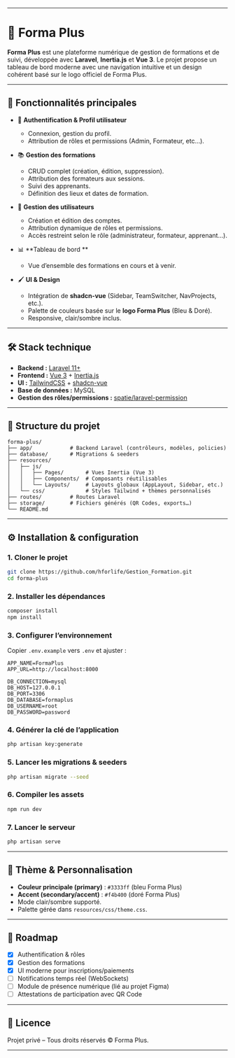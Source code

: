 
---

# 📘 Forma Plus

**Forma Plus** est une plateforme numérique de gestion de formations et de suivi, développée avec **Laravel**, **Inertia.js** et **Vue 3**.
Le projet propose un tableau de bord moderne avec une navigation intuitive et un design cohérent basé sur le logo officiel de Forma Plus.

---

## 🚀 Fonctionnalités principales

* 🔑 **Authentification & Profil utilisateur**

  * Connexion, gestion du profil.
  * Attribution de rôles et permissions (Admin, Formateur, etc…).

* 📚 **Gestion des formations**

  * CRUD complet (création, édition, suppression).
  * Attribution des formateurs aux sessions.
  * Suivi des apprenants.
  * Définition des lieux et dates de formation.

* 👥 **Gestion des utilisateurs**

  * Création et édition des comptes.
  * Attribution dynamique de rôles et permissions.
  * Accès restreint selon le rôle (administrateur, formateur, apprenant…).

* 📊 **Tableau de bord **

  * Vue d’ensemble des formations en cours et à venir.

* 🖌️ **UI & Design**

  * Intégration de **shadcn-vue** (Sidebar, TeamSwitcher, NavProjects, etc.).
  * Palette de couleurs basée sur le **logo Forma Plus** (Bleu & Doré).
  * Responsive, clair/sombre inclus.

---

## 🛠️ Stack technique

* **Backend :** [Laravel 11+](https://laravel.com)
* **Frontend :** [Vue 3](https://vuejs.org) + [Inertia.js](https://inertiajs.com)
* **UI :** [TailwindCSS](https://tailwindcss.com) + [shadcn-vue](https://shadcn-vue.com)
* **Base de données :** MySQL
* **Gestion des rôles/permissions :** [spatie/laravel-permission](https://spatie.be/docs/laravel-permission)

---

## 📂 Structure du projet

```
forma-plus/
├── app/            # Backend Laravel (contrôleurs, modèles, policies)
├── database/       # Migrations & seeders
├── resources/
│   ├── js/
│   │   ├── Pages/       # Vues Inertia (Vue 3)
│   │   ├── Components/  # Composants réutilisables
│   │   └── Layouts/     # Layouts globaux (AppLayout, Sidebar, etc.)
│   └── css/             # Styles Tailwind + thèmes personnalisés
├── routes/         # Routes Laravel
├── storage/        # Fichiers générés (QR Codes, exports…)
└── README.md
```

---

## ⚙️ Installation & configuration

### 1. Cloner le projet

```bash
git clone https://github.com/hforlife/Gestion_Formation.git
cd forma-plus
```

### 2. Installer les dépendances

```bash
composer install
npm install
```

### 3. Configurer l’environnement

Copier `.env.example` vers `.env` et ajuster :

```env
APP_NAME=FormaPlus
APP_URL=http://localhost:8000

DB_CONNECTION=mysql
DB_HOST=127.0.0.1
DB_PORT=3306
DB_DATABASE=formaplus
DB_USERNAME=root
DB_PASSWORD=password
```

### 4. Générer la clé de l’application

```bash
php artisan key:generate
```

### 5. Lancer les migrations & seeders

```bash
php artisan migrate --seed
```

### 6. Compiler les assets

```bash
npm run dev
```

### 7. Lancer le serveur

```bash
php artisan serve
```

---

## 🎨 Thème & Personnalisation

* **Couleur principale (primary)** : `#3333ff` (bleu Forma Plus)
* **Accent (secondary/accent)** : `#f4b400` (doré Forma Plus)
* Mode clair/sombre supporté.
* Palette gérée dans `resources/css/theme.css`.

---

## 📌 Roadmap

* [x] Authentification & rôles
* [x] Gestion des formations
* [x] UI moderne pour inscriptions/paiements
* [ ] Notifications temps réel (WebSockets)
* [ ] Module de présence numérique (lié au projet Figma)
* [ ] Attestations de participation avec QR Code

---

## 📜 Licence

Projet privé – Tous droits réservés © Forma Plus.

---
